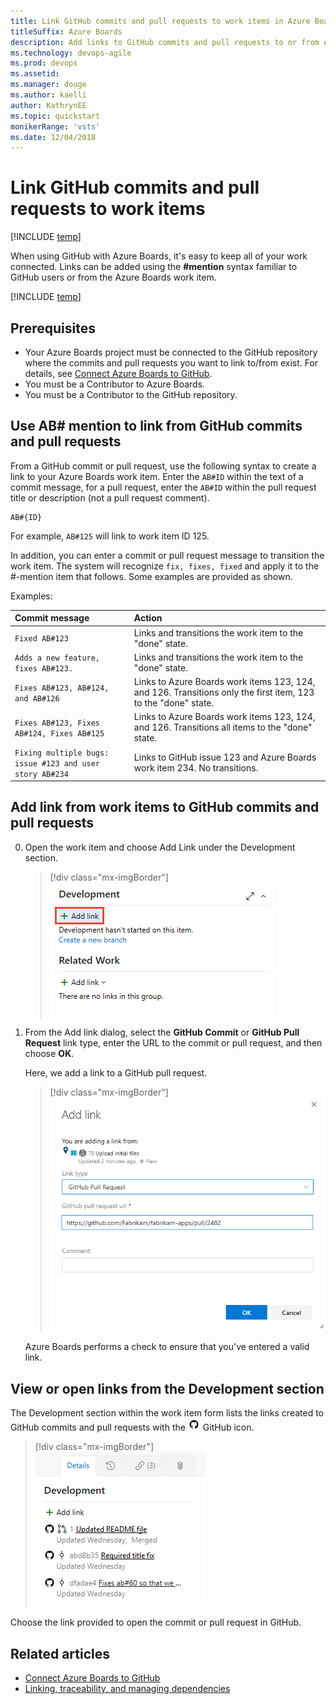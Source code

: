 ```yaml
---
title: Link GitHub commits and pull requests to work items in Azure Boards
titleSuffix: Azure Boards 
description: Add links to GitHub commits and pull requests to or from Azure Boards work items 
ms.technology: devops-agile
ms.prod: devops
ms.assetid:    
ms.manager: douge
ms.author: kaelli
author: KathrynEE
ms.topic: quickstart
monikerRange: 'vsts'
ms.date: 12/04/2018
---
```



# Link GitHub commits and pull requests to work items

[!INCLUDE [temp](../_shared/version-vsts-only.md)]  

 When using GitHub with Azure Boards, it's easy to keep all of your work connected. Links can be added using the **#mention** syntax familiar to GitHub users or from the Azure Boards work item.

[!INCLUDE [temp](../_shared/github-platform-support.md)]  

## Prerequisites 

* Your Azure Boards project must be connected to the GitHub repository where the commits and pull requests you want to link to/from exist. For details, see [Connect Azure Boards to GitHub](connect-to-github.md).  
* You must be a Contributor to Azure Boards. 
* You must be a  Contributor to the GitHub repository.


## Use AB# mention to link from GitHub commits and pull requests

From a GitHub commit or pull request, use the following syntax to create a link to your Azure Boards work item. Enter the `AB#ID` within the text of a commit message, for a pull request, enter the `AB#ID` within the pull request title or description (not a pull request comment). 

```
AB#{ID}
```

For example, `AB#125` will link to work item ID 125. 

In addition, you can enter a commit or pull request message to transition the work item. The system will recognize `fix, fixes, fixed` and apply it to the #-mention item that follows. Some examples are provided as shown. 

Examples: 

| Commit message                              | Action |
| :------------------------------------------ | :----------------------------------------------- |
| `Fixed AB#123`                              | Links and transitions the work item to the "done" state. |
| `Adds a new feature, fixes AB#123.`         | Links and transitions the work item to the "done" state. |
| `Fixes AB#123, AB#124, and AB#126`          | Links to Azure Boards work items 123, 124, and 126. Transitions only the first item, 123 to the "done" state. |
| `Fixes AB#123, Fixes AB#124, Fixes AB#125` | Links to Azure Boards work items 123, 124, and 126. Transitions all items to the "done" state. |
| `Fixing multiple bugs: issue #123 and user story AB#234` | Links to GitHub issue 123 and Azure Boards work item 234. No transitions. |


<a id="link-existing"> </a>  
## Add link from work items to GitHub commits and pull requests

0. Open the work item and choose Add Link under the Development section. 

	> [!div class="mx-imgBorder"]  
	> ![Add link](_img/link/add-link-development.png) 

0. From the Add link dialog, select the **GitHub Commit** or **GitHub Pull Request** link type, enter the URL to the commit or pull request, and then choose **OK**.  

	Here, we add a link to a GitHub pull request. 

	> [!div class="mx-imgBorder"]  
	> ![GitHub pull request link dialog](_img/link/link-from-azb-gh-pull-requests.png)  

	Azure Boards performs a check to ensure that you've entered a valid link.  



## View or open links from the Development section

The Development section within the work item form lists the links created to GitHub commits and pull requests with the ![ ](../../_img/icons/github.png) GitHub icon. 

> [!div class="mx-imgBorder"]  
> ![Development section shows GitHub links](_img/link/git-hub-development-links.png)  

Choose the link provided to open the commit or pull request in GitHub. 


## Related articles

- [Connect Azure Boards to GitHub](connect-to-github.md)  
- [Linking, traceability, and managing dependencies](../queries/link-work-items-support-traceability.md)


